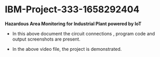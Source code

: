 # IBM-Project-333-1658292404
**Hazardous Area Monitoring for Industrial Plant powered by IoT**



- In this above document the circuit connections , program code and output screenshots are present.

- In the above video file, the project is demonstrated.

 

